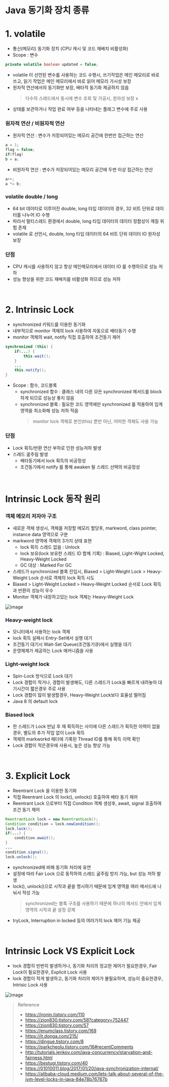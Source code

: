 # Java 동기화 장치 종류
# 1. volatile
* 통신(메모리) 동기화 장치 (CPU 캐시 및 코드 재배치 비활성화)
* Scope : 변수
```java
private volatile boolean updated = false;
```
* volatile 이 선언된 변수를 사용하는 코드 수행시, 쓰기작업은 메인 메모리로 바로 쓰고, 읽기 작업은 메인 메모리에서 바로 읽어 메모리 가시성 보장
* 원자적 연산에서의 동기화만 보장, 배타적 동기화 제공하지 않음
	> 다수의 스레드에서 동시에 변수 조회 및 가공시, 원자성 보장 x
* 상태를 보관하거나 작업 완료 여부 등을 나타내는 플래그 변수에 주로 사용

### 원자적 연산 / 비원자적 연산
* 원자적 연산 : 변수가 저장되어있는 메모리 공간에 한번만 접근하는 연산
```java
a = 1;
flag = false;
if(flag)
b = a;
```
* 비원자적 연산 : 변수가 저장되어있는 메모리 공간에 두번 이상 접근하는 연산
```java
a++;
a *= b;
```

### volatile double / long
* 64 bit 데이터로 이루어진 double, long 타입 데이터의 경우, 32 비트 단위로 데이터를 나누어 IO 수행
* 따라서 멀티스레드 환경에서 double, long 타입 데이터의 데이터 정합성이 깨질 위험 존재
* volatile 로 선언시, double, long 타입 데이터의 64 비트 단위 데이터 IO 원자성 보장

### 단점
* CPU 캐시를 사용하지 않고 항상 메인메모리에서 데이터 IO 를 수행하므로 성능 저하
* 성능 향상을 위한 코드 재배치를 비활성화 하므로 성능 저하

<br>

# 2. Intrinsic Lock
* synchronized 키워드를 이용한 동기화
* 내부적으로 monitor 객체의 lock 사용하여 자동으로 배타동기 수행
* monitor 객체의 wait, notify 직접 호출하여 조건동기 제어
```java
synchronized (this) {
	if(...) {
		this.wait();
	}
	...
	this.notify();
}
```
* Scope : 함수, 코드블록
	* synchronized 함수 : 클래스 내의 다른 모든 synchronized 메서드를 block 하게 되므로 성능상 좋지 않음
	* synchronized 블록 : 필요한 코드 영역에만 synchronized 를 적용하여 임계영역을 최소화해 성능 저하 적음
		> monitor lock 객체로 본인(this) 뿐만 아닌, 어떠한 객체도 사용 가능

### 단점
* Lock 획득/반환 연산 부하로 인한 성능저하 발생
* 스레드 굶주림 발생
	* 배타동기에서 lock 획득의 비공정성
	* 조건동기에서 notify 를 통해 awaken 될 스레드 선택의 비공정성

<br>

# Intrinsic Lock 동작 원리
### 객체 메모리 저자아 구조
* 새로운 객체 생성시, 객체를 저장할 메모리 할당후, markword, class pointer, instance data 영역으로 구분  
* markword 영역에 객체의 3가지 상태 표현
	* lock 획득 스레드 없음 : Unlock
	* lock 보유(lock 보유한 스레드 ID 함께 기록) : Biased, Light-Wight Locked, Heavy-Weight Locked
	* GC 대상 : Marked For GC
* 스레드가 synchronized 블록 진입시, Biased > Light-Weight Lock > Heavy-Weight Lock 순서로 객체의 lock 획득 시도
* Biased > Light-Weight Locked > Heavy-Weight Locked 순서로 Lock 획득과 반환의 성능이 우수
* Monitor 객체가 내장하고있는 lock 객체는 Heavy-Weight Lock

![image](https://user-images.githubusercontent.com/48702893/146671697-fb1e8336-b12e-4681-9c94-db51d8f0904c.png)

### Heavy-weight lock
* 모니터에서 사용하는 lock 객체
* lock 획득 실패시 Entry-Set에서 실행 대기
* 조건동기 대기시 Wait-Set Queue(조건동기큐)에서 실행을 대기
* 운영체제가 제공하는 Lock 매커니즘을 사용

### Light-weight lock
* Spin-Lock 방식으로 Lock 대기
* Lock 경합이 적거나, 경합이 발생해도, 다른 스레드가 Lock을 빠르게 내려놓아 대기시간이 짧은경우 주로 사용
* Lock 경합이 많이 발생할경우, Heavy-Weight Lock보다 효율성 떨어짐
* Java 8 의 default lock

### Biased lock
* 한 스레드가 Lock 반납 후 재 획득하는 사이에 다른 스레드가 획득한 이력이 없을 경우, 별도의 추가 작업 없이 Lock 획득
* 객체의 markworkd 헤더에 기록된 Thread ID를 통해 획득 이력 확인
* Lock 경합이 적은경우에 사용시, 높은 성능 향상 가능

<br>

# 3. Explicit Lock
* Reentrant Lock 을 이용한 동기화
* 직접 Reentrant Lock 의 lock(), unlock() 호출하여 배타 동기 제어
* Reentrant Lock 으로부터 직접 Condition 객체 생성후, await, signal 호출하여 조건 동기 제어
```java
ReentrantLock lock = new ReentrantLock();
Condition condition = lock.newCondition();
lock.lock();
if(...) {
	condition.await();
}
...
condition.signal();
lock.unlock();
```

* synchronized에 비해 동기화 처리에 유연 
* 설정에 따라 Fair Lock 으로 동작하여 스레드 굶주림 방지 가능, but 성능 저하 발생  
* lock(), unlock()으로 시작과 끝을 명시하기 때문에 임계 영역을 여러 메서드에 나눠서 작성 가능
	> synchronized는 블록 구조를 사용하기 때문에 하나의 메서드 안에서 임계 영역의 시작과 끝 설정 강제
* tryLock, Interruption in locked 등의 여러가지 lock 제어 기능 제공

<br>

# Intrinsic Lock VS Explicit Lock
* lock 경합히 빈번히 발생하거나, 동기화 처리의 정교한 제어가 필요한경우, Fair Lock이 필요한경우, Explicit Lock 사용
* lock 경합이 적게 발생하고, 동기화 처리의 제어가 불필요하며, 성능이 중요한경우, Intrisic Lock 사용

![image](https://user-images.githubusercontent.com/48702893/146672503-b326dfe8-82e9-4549-8fb7-6cb7c7b8117e.png)


> Reference
> * https://jronin.tistory.com/110
> * https://zion830.tistory.com/58?category=752447
> * https://zion830.tistory.com/57
> * https://enumclass.tistory.com/169
> * https://it.donga.com/215/
> * https://dingue.tistory.com/8
> * https://parkcheolu.tistory.com/16#recentComments
> * http://tutorials.jenkov.com/java-concurrency/starvation-and-fairness.html
> * https://bestugi.tistory.com/40
> * https://01010011.blog/2017/01/20/java-synchronization-internal/
> * https://alibaba-cloud.medium.com/lets-talk-about-several-of-the-jvm-level-locks-in-java-84e78b76767b